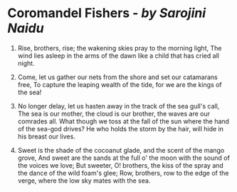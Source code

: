 # Coromandel Fishers - *by Sarojini Naidu*
 
1. Rise, brothers, rise; the wakening skies pray to the morning light,
The wind lies asleep in the arms of the dawn like a child that has cried all night.

2. Come, let us gather our nets from the shore and set our catamarans free,
To capture the leaping wealth of the tide, for we are the kings of the sea!

3. No longer delay, let us hasten away in the track of the sea gull's call,
The sea is our mother, the cloud is our brother, the waves are our comrades all.
What though we toss at the fall of the sun where the hand of the sea-god drives?
He who holds the storm by the hair, will hide in his breast our lives.

4. Sweet is the shade of the cocoanut glade, and the scent of the mango grove,
And sweet are the sands at the full o' the moon with the sound of the voices we love;
But sweeter, O! brothers, the kiss of the spray and the dance of the wild foam's glee;
Row, brothers, row to the edge of the verge, where the low sky mates with the sea.

